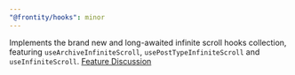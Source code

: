 ```yaml
---
"@frontity/hooks": minor
---
```


Implements the brand new and long-awaited infinite scroll hooks collection, featuring `useArchiveInfiniteScroll`, `usePostTypeInfiniteScroll` and `useInfiniteScroll`. [Feature Discussion](https://community.frontity.org/t/infinite-scroll-hooks/2055)

